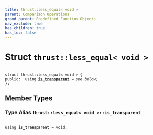```yaml
---
title: thrust::less_equal< void >
parent: Comparison Operations
grand_parent: Predefined Function Objects
nav_exclude: true
has_children: true
has_toc: false
---
```


# Struct `thrust::less_equal< void >`

<code class="doxybook">
<span>struct thrust::less&#95;equal&lt; void &gt; {</span>
<span>public:</span><span>&nbsp;&nbsp;using <b><a href="{{ site.baseurl }}/api/classes/structthrust_1_1less__equal_3_01void_01_4.html#using-is-transparent">is&#95;transparent</a></b> = <i>see below</i>;</span>
<span>};</span>
</code>

## Member Types

<h3 id="using-is-transparent">
Type Alias <code>thrust::less&#95;equal&lt; void &gt;::is&#95;transparent</code>
</h3>

<code class="doxybook">
<span>using <b>is_transparent</b> = void;</span></code>

